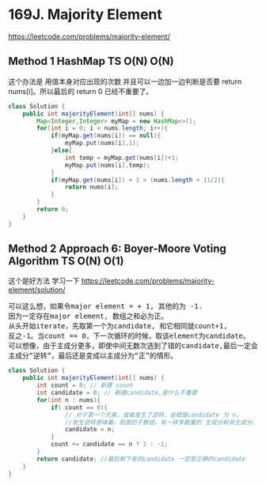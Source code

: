 # 169J. Majority Element

https://leetcode.com/problems/majority-element/

## Method 1 HashMap TS O(N) O(N)

这个办法是 用值本身对应出现的次数
并且可以一边加一边判断是否要 return nums[i]。所以最后的 return 0 已经不重要了。

```java
class Solution {
    public int majorityElement(int[] nums) {
        Map<Integer,Integer> myMap = new HashMap<>();
        for(int i = 0; i < nums.length; i++){
            if(myMap.get(nums[i]) == null){
                myMap.put(nums[i],1);
            }else{
                int temp = myMap.get(nums[i])+1;
                myMap.put(nums[i],temp);
            }
            if(myMap.get(nums[i]) + 1 > (nums.length + 1)/2){
                return nums[i];
            }
        }
        return 0;
    }
}
```

## Method 2 Approach 6: Boyer-Moore Voting Algorithm TS O(N) O(1)

这个是好方法 学习一下
https://leetcode.com/problems/majority-element/solution/

<pre>
可以这么想，如果令major element = + 1, 其他的为 -1.
因为一定存在major element, 数组之和必为正。
从头开始iterate，先取第一个为candidate, 和它相同就count+1,
反之-1。当count == 0，下一次循环的时候，取该element为candidate。
可以想像，由于主成分更多，即使中间无数次选到了错的candidate,最后一定会被
主成分“逆转”，最后还是变成以主成分为“正”的情形。
</pre>

```Java
class Solution {
    public int majorityElement(int[] nums) {
        int count = 0; // 新建 count
        int candidate = 0; // 新建candidate,是什么不重要
        for(int n : nums){
            if( count == 0){
                // 对于第一个元素，或者发生了逆转，会赋值candidate 为 n，
                //发生逆转意味着，前面的子数组，有一样多数量的 主成分和非主成分，剩下的子数组一定有更多的主成分
                candidate = n;
            }
            count += candidate == n ? 1 : -1;
        }
        return candidate; //最后剩下来的candidate 一定是正确的candidate
    }
}
```
